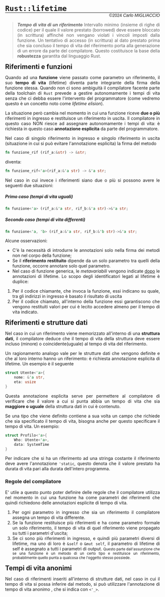 <style> 
    body{
        text-align: justify; 
    } 

    h2{ margin: 0px; }
</style>

# `Rust::lifetime`
<div style='font-family: Arial; 
            text-align: right; margin-top: -20px; 
            font-size: 14px;
            border-top: 1px solid black'>
    &copy2024 <i>Carlo MIGLIACCIO</i>
</div>

> **_Tempo di vita di un riferimento_**
Intervallo minimo (insieme di righe di codice) per il quale il valore prestato (borrowed) deve essere bloccato (in scrittura) affinché non vengano violati i vincoli imposti dalla funzione.
Un tentativo di accesso (in scrittura) al dato prestato prima che sia concluso il tempo di vita del  riferimento porta alla generazione di un errore da parte del compilatore. Questo costituisce la base della **robustezza** garantita dal linguaggio Rust.

## Riferimenti e funzioni
Quando ad una **funzione** viene passato come parametro un riferimento, il suo **tempo di vita** (lifetime) diventa parte integrante della firma della funzione stessa.
Quando non ci sono ambiguità il compilatore facente parte della toolchain di `Rust` prevede a gestire autonomamente i tempi di vita senza che ci debba essere l'intervento del programmatore (come vedremo questo è un concetto noto come *lifetime elision*).

La situazione però cambia nel momento in cui una funzione riceve **due o più** riferimenti in ingresso e restituisce un riferimento in uscita. Il compilatore in questo caso NON riesce ad assegnare autonomamente i tempi di vita: è richiesta  in questo caso **annotazione esplicita** da parte del programmatore.

Nel caso di singolo riferimento in ingresso e singolo riferimento in uscita (situazione in cui si può  evitare l'annotazione esplicita) la firma del metodo
```rust
fn funzione_rif (rif_a:&str) -> &str;
```
diventa:
```rust
fn funzione_rif<'a>(rif_a:&'a str) -> &'a str; 
```
Nel caso in cui invece i riferimenti siano due o più si possono avere le seguenti due situazioni:

##### Primo caso (tempi di vita uguali)
```rust
fn funzione<'a> (rif_a:&'a str, rif_b:&'a str)->&'a str; 
```
##### Secondo caso (tempi di vita differenti)
```rust
fn funzione<'a, 'b> (rif_a:&'a str, rif_b:&'b str)->&'a str; 
```
Alcune osservazioni:
* C'è la necessità di introdurre le annotazioni solo nella firma dei metodi non nel corpo della funzione;
* Se il **riferimento restituito** dipende da un solo parametro tra quelli della funzione, occorre annotare solo quel parametro.
* Nel caso di funzione generica, le *metavariabili* vengono indicate <u>dopo</u> le annotazioni di lifetime.
Lo scopo degli identificatori legati al lifetime è duplice:
1. Per il codice chiamante, che invoca la funzione, essi indicano su quale, tra gli indirizzi in ingresso è basato il risultato di uscita
2. Per il codice chiamato, all'interno della funzione essi garantiscono che vengono restituiti valori per cui è lecito accedere almeno per il tempo di vita indicato.

## Riferimenti e strutture dati
Nel caso in cui un riferimento viene memorizzato all'interno di una **struttura dati**, il compilatore deduce che il tempo di vita della struttura deve essere incluso (minore) o coincidente(uguale) al tempo di vita del riferimento.

Un ragionamento analogo vale per le strutture dati che vengono definite e che al loro interno hanno un riferimento: è  richiesta annotazione esplicita di lifetime. Un esempio è il seguente

```rust
struct Utente<'a>{
    nome: &'a str, 
    eta: usize
}
```
Questa annotazione esplicita serve per permettere al compilatore di verificare che il valore a cui si punta abbia un tempo di vita che sia **maggiore o uguale** della struttura dati in cui è contenuto.

Se una tipo che viene definito contiene a sua volta un campo che richiede che sia specificato il tempo di vita, bisogna anche per questo specificare il tempo di vita. Un esempio:

```rust
struct Profilo<'a>{
    Who: Utente<'a>, 
    data: SystemTime    
}
```
Per indicare che si ha un riferimento ad una stringa costante il riferimento deve avere l'annotazione `'static`, questo denota che il valore prestato ha durata di vita pari alla durata dell'intero programma.
### Regole del compilatore
E' utile a questo punto poter definire delle regole che il compilatore utilizza nel momento in cui una funzione ha come parametri dei riferimenti che quindi richiedono delle annotazioni esplicite di tempo di vita.

1. Per ogni parametro in ingresso che sia un riferimento il compilatore assegna un tempo di vita differente.
2. Se la funzione restituisce più riferimenti e ha come parametro formale un solo riferimento, il tempo di vita di quel riferimento viene propagato su tutti i parametri d'uscita; 
3. Se ci sono più riferimenti in ingresso, e quindi più parametri diversi di lifetime, ma uno di loro è `&self` o `&mut self`, il parametro di lifetime di self è assegnato a tutti i parametri di output. <small>Questo parte dall'assunzione che se una funzione è un metodo di un certo tipo e restituisce un riferimento, probabilmente quello punta a qualcosa che l'oggetto stesso possiede.</small>

## Tempi di vita anonimi
Nel caso di riferimenti inseriti all'interno di strutture dati, nel caso in cui il tempo di vita si possa inferire dal metodo, si può utilizzare l'annotazione di tempo di vita anonimo , che si indica con `<'_>`.